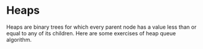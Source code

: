 # Heaps

Heaps are binary trees for which every parent node has a value less than or equal to any of its children.
Here are some exercises of heap queue algorithm.

